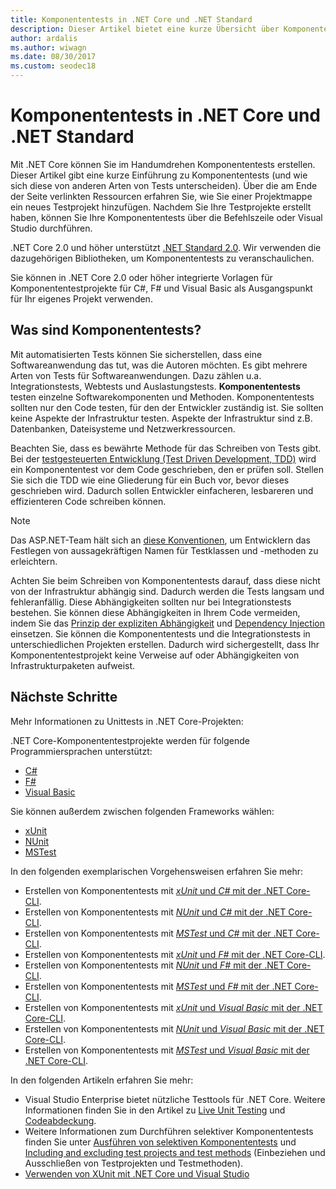 ```yaml
---
title: Komponententests in .NET Core und .NET Standard
description: Dieser Artikel bietet eine kurze Übersicht über Komponententests für .NET Core- und .NET Standard-Projekte.
author: ardalis
ms.author: wiwagn
ms.date: 08/30/2017
ms.custom: seodec18
---
```


# <a name="unit-testing-in-net-core-and-net-standard"></a>Komponententests in .NET Core und .NET Standard

Mit .NET Core können Sie im Handumdrehen Komponententests erstellen. Dieser Artikel gibt eine kurze Einführung zu Komponententests (und wie sich diese von anderen Arten von Tests unterscheiden). Über die am Ende der Seite verlinkten Ressourcen erfahren Sie, wie Sie einer Projektmappe ein neues Testprojekt hinzufügen. Nachdem Sie Ihre Testprojekte erstellt haben, können Sie Ihre Komponententests über die Befehlszeile oder Visual Studio durchführen.

.NET Core 2.0 und höher unterstützt [.NET Standard 2.0](../../standard/net-standard.md). Wir verwenden die dazugehörigen Bibliotheken, um Komponententests zu veranschaulichen.

Sie können in .NET Core 2.0 oder höher integrierte Vorlagen für Komponententestprojekte für C#, F# und Visual Basic als Ausgangspunkt für Ihr eigenes Projekt verwenden.

## <a name="what-are-unit-tests"></a>Was sind Komponententests?

Mit automatisierten Tests können Sie sicherstellen, dass eine Softwareanwendung das tut, was die Autoren möchten. Es gibt mehrere Arten von Tests für Softwareanwendungen. Dazu zählen u.a. Integrationstests, Webtests und Auslastungstests. **Komponententests** testen einzelne Softwarekomponenten und Methoden. Komponententests sollten nur den Code testen, für den der Entwickler zuständig ist. Sie sollten keine Aspekte der Infrastruktur testen. Aspekte der Infrastruktur sind z.B. Datenbanken, Dateisysteme und Netzwerkressourcen. 

Beachten Sie, dass es bewährte Methode für das Schreiben von Tests gibt. Bei der [testgesteuerten Entwicklung (Test Driven Development, TDD)](https://deviq.com/test-driven-development/) wird ein Komponententest vor dem Code geschrieben, den er prüfen soll. Stellen Sie sich die TDD wie eine Gliederung für ein Buch vor, bevor dieses geschrieben wird. Dadurch sollen Entwickler einfacheren, lesbareren und effizienteren Code schreiben können. 

> [!NOTE]
> Das ASP.NET-Team hält sich an [diese Konventionen](https://github.com/aspnet/Home/wiki/Engineering-guidelines#unit-tests-and-functional-tests), um Entwicklern das Festlegen von aussagekräftigen Namen für Testklassen und -methoden zu erleichtern.

Achten Sie beim Schreiben von Komponententests darauf, dass diese nicht von der Infrastruktur abhängig sind. Dadurch werden die Tests langsam und fehleranfällig. Diese Abhängigkeiten sollten nur bei Integrationstests bestehen. Sie können diese Abhängigkeiten in Ihrem Code vermeiden, indem Sie das [Prinzip der expliziten Abhängigkeit](https://deviq.com/explicit-dependencies-principle/) und [Dependency Injection](/aspnet/core/fundamentals/dependency-injection) einsetzen. Sie können die Komponententests und die Integrationstests in unterschiedlichen Projekten erstellen. Dadurch wird sichergestellt, dass Ihr Komponententestprojekt keine Verweise auf oder Abhängigkeiten von Infrastrukturpaketen aufweist.

## <a name="next-steps"></a>Nächste Schritte

Mehr Informationen zu Unittests in .NET Core-Projekten:

.NET Core-Komponententestprojekte werden für folgende Programmiersprachen unterstützt:
* [C#](../../csharp/index.md)
* [F#](../../fsharp/index.md)
* [Visual Basic](../../visual-basic/index.md) 

Sie können außerdem zwischen folgenden Frameworks wählen:
* [xUnit](https://xunit.github.io) 
* [NUnit](https://nunit.org)
* [MSTest](https://github.com/Microsoft/testfx-docs)

In den folgenden exemplarischen Vorgehensweisen erfahren Sie mehr:

* Erstellen von Komponententests mit [*xUnit* und *C#* mit der .NET Core-CLI](unit-testing-with-dotnet-test.md).
* Erstellen von Komponententests mit [*NUnit* und *C#* mit der .NET Core-CLI](unit-testing-with-nunit.md).
* Erstellen von Komponententests mit [*MSTest* und *C#* mit der .NET Core-CLI](unit-testing-with-mstest.md).
* Erstellen von Komponententests mit [*xUnit* und *F#* mit der .NET Core-CLI](unit-testing-fsharp-with-dotnet-test.md).
* Erstellen von Komponententests mit [*NUnit* und *F#* mit der .NET Core-CLI](unit-testing-fsharp-with-nunit.md).
* Erstellen von Komponententests mit [*MSTest* und *F#* mit der .NET Core-CLI](unit-testing-fsharp-with-mstest.md).
* Erstellen von Komponententests mit [*xUnit* und *Visual Basic* mit der .NET Core-CLI](unit-testing-visual-basic-with-dotnet-test.md).
* Erstellen von Komponententests mit [*NUnit* und *Visual Basic* mit der .NET Core-CLI](unit-testing-visual-basic-with-nunit.md).
* Erstellen von Komponententests mit [*MSTest* und *Visual Basic* mit der .NET Core-CLI](unit-testing-visual-basic-with-mstest.md).

In den folgenden Artikeln erfahren Sie mehr:

* Visual Studio Enterprise bietet nützliche Testtools für .NET Core. Weitere Informationen finden Sie in den Artikel zu [Live Unit Testing](/visualstudio/test/live-unit-testing) und [Codeabdeckung](https://github.com/Microsoft/vstest-docs/blob/master/docs/analyze.md#working-with-code-coverage).
* Weitere Informationen zum Durchführen selektiver Komponententests finden Sie unter [Ausführen von selektiven Komponententests](selective-unit-tests.md) und [Including and excluding test projects and test methods](/visualstudio/test/live-unit-testing#include-and-exclude-test-projects-and-test-methods) (Einbeziehen und Ausschließen von Testprojekten und Testmethoden).
* [Verwenden von XUnit mit .NET Core und Visual Studio](https://xunit.github.io/docs/getting-started-dotnet-core.html)
